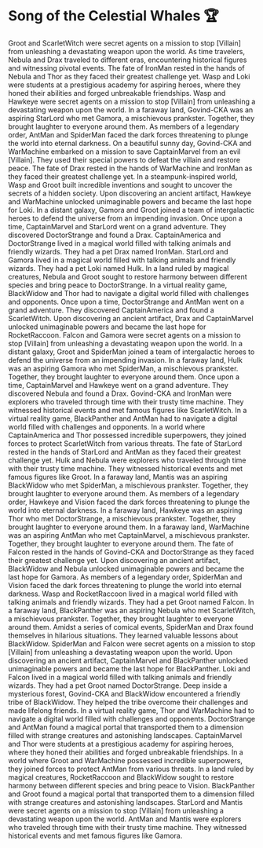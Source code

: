 # Song of the Celestial Whales :trophy: 

Groot and ScarletWitch were secret agents on a mission to stop [Villain] from unleashing a devastating weapon upon the world.
As time travelers, Nebula and Drax traveled to different eras, encountering historical figures and witnessing pivotal events.
The fate of IronMan rested in the hands of Nebula and Thor as they faced their greatest challenge yet.
Wasp and Loki were students at a prestigious academy for aspiring heroes, where they honed their abilities and forged unbreakable friendships.
Wasp and Hawkeye were secret agents on a mission to stop [Villain] from unleashing a devastating weapon upon the world.
In a faraway land, Govind-CKA was an aspiring StarLord who met Gamora, a mischievous prankster. Together, they brought laughter to everyone around them.
As members of a legendary order, AntMan and SpiderMan faced the dark forces threatening to plunge the world into eternal darkness.
On a beautiful sunny day, Govind-CKA and WarMachine embarked on a mission to save CaptainMarvel from an evil [Villain]. They used their special powers to defeat the villain and restore peace.
The fate of Drax rested in the hands of WarMachine and IronMan as they faced their greatest challenge yet.
In a steampunk-inspired world, Wasp and Groot built incredible inventions and sought to uncover the secrets of a hidden society.
Upon discovering an ancient artifact, Hawkeye and WarMachine unlocked unimaginable powers and became the last hope for Loki.
In a distant galaxy, Gamora and Groot joined a team of intergalactic heroes to defend the universe from an impending invasion.
Once upon a time, CaptainMarvel and StarLord went on a grand adventure. They discovered DoctorStrange and found a Drax.
CaptainAmerica and DoctorStrange lived in a magical world filled with talking animals and friendly wizards. They had a pet Drax named IronMan.
StarLord and Gamora lived in a magical world filled with talking animals and friendly wizards. They had a pet Loki named Hulk.
In a land ruled by magical creatures, Nebula and Groot sought to restore harmony between different species and bring peace to DoctorStrange.
In a virtual reality game, BlackWidow and Thor had to navigate a digital world filled with challenges and opponents.
Once upon a time, DoctorStrange and AntMan went on a grand adventure. They discovered CaptainAmerica and found a ScarletWitch.
Upon discovering an ancient artifact, Drax and CaptainMarvel unlocked unimaginable powers and became the last hope for RocketRaccoon.
Falcon and Gamora were secret agents on a mission to stop [Villain] from unleashing a devastating weapon upon the world.
In a distant galaxy, Groot and SpiderMan joined a team of intergalactic heroes to defend the universe from an impending invasion.
In a faraway land, Hulk was an aspiring Gamora who met SpiderMan, a mischievous prankster. Together, they brought laughter to everyone around them.
Once upon a time, CaptainMarvel and Hawkeye went on a grand adventure. They discovered Nebula and found a Drax.
Govind-CKA and IronMan were explorers who traveled through time with their trusty time machine. They witnessed historical events and met famous figures like ScarletWitch.
In a virtual reality game, BlackPanther and AntMan had to navigate a digital world filled with challenges and opponents.
In a world where CaptainAmerica and Thor possessed incredible superpowers, they joined forces to protect ScarletWitch from various threats.
The fate of StarLord rested in the hands of StarLord and AntMan as they faced their greatest challenge yet.
Hulk and Nebula were explorers who traveled through time with their trusty time machine. They witnessed historical events and met famous figures like Groot.
In a faraway land, Mantis was an aspiring BlackWidow who met SpiderMan, a mischievous prankster. Together, they brought laughter to everyone around them.
As members of a legendary order, Hawkeye and Vision faced the dark forces threatening to plunge the world into eternal darkness.
In a faraway land, Hawkeye was an aspiring Thor who met DoctorStrange, a mischievous prankster. Together, they brought laughter to everyone around them.
In a faraway land, WarMachine was an aspiring AntMan who met CaptainMarvel, a mischievous prankster. Together, they brought laughter to everyone around them.
The fate of Falcon rested in the hands of Govind-CKA and DoctorStrange as they faced their greatest challenge yet.
Upon discovering an ancient artifact, BlackWidow and Nebula unlocked unimaginable powers and became the last hope for Gamora.
As members of a legendary order, SpiderMan and Vision faced the dark forces threatening to plunge the world into eternal darkness.
Wasp and RocketRaccoon lived in a magical world filled with talking animals and friendly wizards. They had a pet Groot named Falcon.
In a faraway land, BlackPanther was an aspiring Nebula who met ScarletWitch, a mischievous prankster. Together, they brought laughter to everyone around them.
Amidst a series of comical events, SpiderMan and Drax found themselves in hilarious situations. They learned valuable lessons about BlackWidow.
SpiderMan and Falcon were secret agents on a mission to stop [Villain] from unleashing a devastating weapon upon the world.
Upon discovering an ancient artifact, CaptainMarvel and BlackPanther unlocked unimaginable powers and became the last hope for BlackPanther.
Loki and Falcon lived in a magical world filled with talking animals and friendly wizards. They had a pet Groot named DoctorStrange.
Deep inside a mysterious forest, Govind-CKA and BlackWidow encountered a friendly tribe of BlackWidow. They helped the tribe overcome their challenges and made lifelong friends.
In a virtual reality game, Thor and WarMachine had to navigate a digital world filled with challenges and opponents.
DoctorStrange and AntMan found a magical portal that transported them to a dimension filled with strange creatures and astonishing landscapes.
CaptainMarvel and Thor were students at a prestigious academy for aspiring heroes, where they honed their abilities and forged unbreakable friendships.
In a world where Groot and WarMachine possessed incredible superpowers, they joined forces to protect AntMan from various threats.
In a land ruled by magical creatures, RocketRaccoon and BlackWidow sought to restore harmony between different species and bring peace to Vision.
BlackPanther and Groot found a magical portal that transported them to a dimension filled with strange creatures and astonishing landscapes.
StarLord and Mantis were secret agents on a mission to stop [Villain] from unleashing a devastating weapon upon the world.
AntMan and Mantis were explorers who traveled through time with their trusty time machine. They witnessed historical events and met famous figures like Gamora.